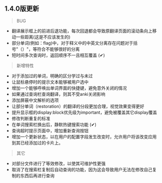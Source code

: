 ## 1.4.0版更新
> BUG
- 翻译展示框上的前进后退功能，每次回退都会导致原翻译页面的滚动条向上移动一些距离(这是不应该发生的)
- 部分单词(例如：flag)中，对于释义中的中英文分离存在问题对于括号"（）"，等符合不能够很好的分离
- 短时间多次查询时，返回顺序不一且相互覆盖 (✔)
> 新增特性
- 对于添加过的单词，明确的区分学过与未过
- 让鼠标悬停时的提示文本能够被用户选中
- 增加一个能够呼唤出单词界面的快捷键，避免意外关闭的情况
- 如果通过查询栏查询翻译，则其不受anki关闭影响
- 添加屏蔽中文解析的选项
- 让部分单词（restoration）的翻译的分段更加合理，视觉效果变得更好
- 提升显示框的display:block优先级为important，避免被覆盖其它display覆盖
- 修改判断重复的标准
- 在单词搜索栏换出后，静默热键搜索功能 (✔)
- 查询超时提示页面中，增加重新查询按钮
- 增加一个更新状态，以在用户的配置字段发生改变时，允许用户将该改变应用到其已经添加过的卡片上。
> 其它
- 对部分文件进行了等效修改，以使其可维护性更强
- 取消了在搜索栏复制后自动查询的功能，因为这会导致用户无法在修改自己复制的东西后再进行查询